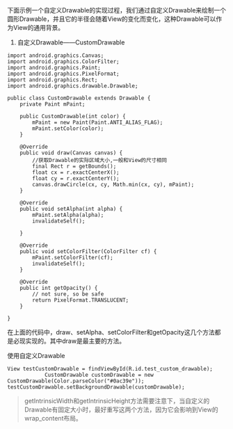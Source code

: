 下面示例一个自定义Drawable的实现过程，我们通过自定义Drawable来绘制一个圆形Drawable，并且它的半径会随着View的变化而变化，这种Drawable可以作为View的通用背景。

1. 自定义Drawable——CustomDrawable
```
import android.graphics.Canvas;
import android.graphics.ColorFilter;
import android.graphics.Paint;
import android.graphics.PixelFormat;
import android.graphics.Rect;
import android.graphics.drawable.Drawable;

public class CustomDrawable extends Drawable {
    private Paint mPaint;

    public CustomDrawable(int color) {
        mPaint = new Paint(Paint.ANTI_ALIAS_FLAG);
        mPaint.setColor(color);
    }

    @Override
    public void draw(Canvas canvas) {
        //获取Drawable的实际区域大小,一般和View的尺寸相同
        final Rect r = getBounds();
        float cx = r.exactCenterX();
        float cy = r.exactCenterY();
        canvas.drawCircle(cx, cy, Math.min(cx, cy), mPaint);
    }

    @Override
    public void setAlpha(int alpha) {
        mPaint.setAlpha(alpha);
        invalidateSelf();

    }

    @Override
    public void setColorFilter(ColorFilter cf) {
        mPaint.setColorFilter(cf);
        invalidateSelf();
    }

    @Override
    public int getOpacity() {
        // not sure, so be safe
        return PixelFormat.TRANSLUCENT;
    }

}
```
在上面的代码中，draw、setAlpha、setColorFilter和getOpacity这几个方法都是必现实现的。其中draw是最主要的方法。

使用自定义Drawable
```
View testCustomDrawable = findViewById(R.id.test_custom_drawable);
            CustomDrawable customDrawable = new CustomDrawable(Color.parseColor("#0ac39e"));
testCustomDrawable.setBackgroundDrawable(customDrawable);
```

> getIntrinsicWidth和getIntrinsicHeight方法需要注意下，当自定义的Drawable有固定大小时，最好重写这两个方法，因为它会影响到View的wrap_content布局。
